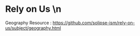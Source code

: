 ﻿# Rely on Us \n
 Geography Resource : https://github.com/solipse-ism/rely-on-us/subject/geography.html
